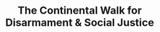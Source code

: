 ---
layout: collection
title: "The Continental Walk for Disarmament & Social Justice"
keyword: "War Resitance Movements, Protest Demonstrations/Marches Disarmament"
creator: "Unkown"
publisher: "Swarthmore College Peace Collection"
dc_date: "1976"
format: "celluloid pinback button"
description: "none"
identifier: "spcbuttn00044"
language: "english"
contentdm:
  id: 269
---